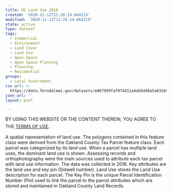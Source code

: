 ```yaml
---
title: OC Land Use 2016
created: '2020-11-12T12:26:14.664213'
modified: '2020-11-12T12:26:14.664219'
state: active
type: dataset
tags:
  - Commercial
  - Environment
  - Land Cover
  - Land Use
  - Open Space
  - Open Space Planning
  - Planning
  - Residential
groups:
  - Local Government
csv_url: >-
  https://data.ferndalemi.gov/datasets/e067959fa7074d11a4ab5d49a5a833e9_18.csv?outSR=%7B%22latestWkid%22%3A3857%2C%22wkid%22%3A102100%7D
json_url: ''
layout: post

---
```

<p>BY USING THIS WEBSITE OR THE CONTENT THEREIN, YOU AGREE TO THE <u><a href='https://www.oakgov.com/open-data-terms'>TERMS OF USE</a></u><span style='font-family: &quot;Avenir Next W01&quot;, &quot;Avenir Next W00&quot;, &quot;Avenir Next&quot;, Avenir, &quot;Helvetica Neue&quot;, Helvetica, Arial, sans-serif; font-size: 17px;'>. </span></p><p>A spatial representation of land use. The polygons contained in this feature class were derived from the Oakland County Tax Parcel feature class. Each parcel was categorized by its land use. When a parcel has multiple land uses, the dominant land use is shown. Assessing records and orthophotography were the main sources used to attribute each tax parcel with land use information. The data was collected in 2016. Key attributes are the land use and key pin (Sidwell number). Land Use stores the Land Use description for each parcel. The Key Pin is the unique Parcel Identification Number (Pin) used to link the parcel to the parcel attributes which are stored and maintained in Oakland County Land Records.</p>
